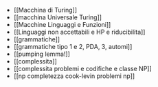* [[Macchina di Turing]]
* [[macchina Universale Turing]]
* [[Macchine Linguaggi e Funzioni]]
* [[Linguaggi non accettabili e HP e riducibilita]]
* [[grammatiche]]
* [[grammatiche tipo 1 e 2, PDA, 3, automi]]
* [[pumping lemma!]]
* [[complessita]]
* [[complessita problemi e codifiche e classe NP]]
* [[np completezza cook-levin problemi np]]